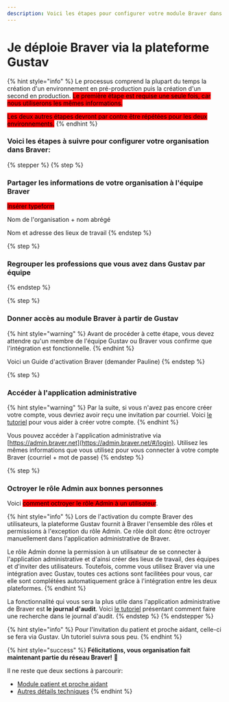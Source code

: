 ```yaml
---
description: Voici les étapes pour configurer votre module Braver dans Gustav.
---
```


# Je déploie Braver via la plateforme Gustav

{% hint style="info" %}
Le processus comprend la plupart du temps la création d'un environnement en pré-production puis la création d'un second en production. <mark style="background-color:red;">Le première étape est requise une seule fois, car nous utiliserons les mêmes informations.</mark>

<mark style="background-color:red;">Les deux autres étapes devront par contre être répétées pour les deux environnements.</mark>
{% endhint %}

### Voici les étapes à suivre pour configurer votre organisation dans Braver:



{% stepper %}
{% step %}
### Partager les informations de votre organisation à l'équipe Braver

<mark style="background-color:red;">Insérer typeform</mark>

Nom de l'organisation + nom abrégé

Nom et adresse des lieux de travail
{% endstep %}

{% step %}
### Regrouper les professions que vous avez dans Gustav par équipe


{% endstep %}

{% step %}
### Donner accès au module Braver à partir de Gustav&#x20;

{% hint style="warning" %}
Avant de procéder à cette étape, vous devez attendre qu'un membre de l'équipe Gustav ou Braver vous confirme que l'intégration est fonctionnelle.
{% endhint %}

Voici un Guide d'activation Braver (demander Pauline)
{% endstep %}

{% step %}
### Accéder à l'application administrative

{% hint style="warning" %}
Par la suite, si vous n'avez pas encore créer votre compte, vous devriez avoir reçu une invitation par courriel. Voici [le tutoriel](../../pour-les-professionnels/creation-de-compte/creation-de-compte-autonome.md) pour vous aider à créer votre compte.
{% endhint %}

Vous pouvez accéder à l'application administrative via [https://admin.braver.net](https://admin.braver.net/#/login). Utilisez les mêmes informations que vous utilisez pour vous connecter à votre compte Braver (courriel + mot de passe)
{% endstep %}

{% step %}
### Octroyer le rôle Admin aux bonnes personnes

Voici <mark style="background-color:red;">comment octroyer le rôle Admin à un utilisateur</mark>.

{% hint style="info" %}
Lors de l'activation du compte Braver des utilisateurs, la plateforme Gustav fournit à Braver l'ensemble des rôles et permissions à l'exception du rôle Admin. Ce rôle doit donc être octroyer manuellement dans l'application administrative de Braver.

Le rôle Admin donne la permission à un utilisateur de se connecter à l'application administrative et d'ainsi créer des lieux de travail, des équipes et d'inviter des utilisateurs. Toutefois, comme vous utilisez Braver via une intégration avec Gustav, toutes ces actions sont facilitées pour vous, car elle sont complétées automatiquement grâce à l'intégration entre les deux plateformes.
{% endhint %}

La fonctionnalité qui vous sera la plus utile dans l'application administrative de Braver est **le journal d'audit**. Voici [le tutoriel](../journaux-daudit/comment-faire-une-recherche-dans-le-journal-daudits.md) présentant comment faire une recherche dans le journal d'audit.
{% endstep %}
{% endstepper %}

{% hint style="info" %}
Pour l'invitation du patient et proche aidant, celle-ci se fera via Gustav. Un tutoriel suivra sous peu.
{% endhint %}

{% hint style="success" %}
**Félicitations, vous organisation fait maintenant partie du réseau Braver!** 🎉

Il ne reste que deux sections à parcourir:

* [Module patient et proche aidant](./)
* [Autres détails techniques](./)
{% endhint %}
